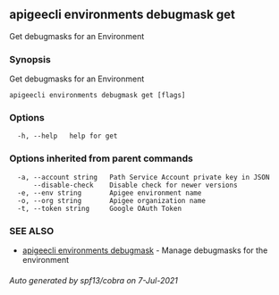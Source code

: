 ## apigeecli environments debugmask get

Get debugmasks for an Environment

### Synopsis

Get debugmasks for an Environment

```
apigeecli environments debugmask get [flags]
```

### Options

```
  -h, --help   help for get
```

### Options inherited from parent commands

```
  -a, --account string   Path Service Account private key in JSON
      --disable-check    Disable check for newer versions
  -e, --env string       Apigee environment name
  -o, --org string       Apigee organization name
  -t, --token string     Google OAuth Token
```

### SEE ALSO

* [apigeecli environments debugmask](apigeecli_environments_debugmask.md)	 - Manage debugmasks for the environment

###### Auto generated by spf13/cobra on 7-Jul-2021
